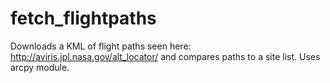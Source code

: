 # fetch_flightpaths
Downloads a KML of flight paths seen here: http://aviris.jpl.nasa.gov/alt_locator/ and compares paths to a site list.
Uses arcpy module.
